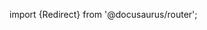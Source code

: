 import {Redirect} from '@docusaurus/router';

<Redirect to="/2.0/docs/pipelines/concepts/overview" />
